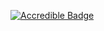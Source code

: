 [![Accredible Badge](https://api.accredible.com/v1/frontend/credential_website_embed_image/badge/101494503)](https://skillsoft.digitalbadges.skillsoft.com/embed/7dc701c9-306e-446d-ab88-6ddd36ca38ef)
